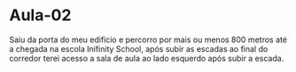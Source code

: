 # Aula-02
Saiu da porta do meu edifício e percorro por mais ou menos 800 metros até a chegada na escola Inifinity School, após subir as escadas ao final do corredor terei acesso a sala de aula ao lado esquerdo após subir a escada.
